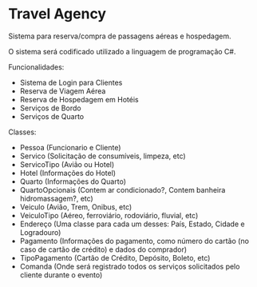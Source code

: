 # Travel Agency
  
Sistema para reserva/compra de passagens aéreas e hospedagem.

O sistema será codificado utilizado a linguagem de programação C#.

Funcionalidades:
- Sistema de Login para Clientes
- Reserva de Viagem Aérea
- Reserva de Hospedagem em Hotéis
- Serviços de Bordo
- Serviços de Quarto

Classes:
- Pessoa (Funcionario e Cliente)
- Servico (Solicitação de consumíveis, limpeza, etc)
- ServicoTipo (Avião ou Hotel)
- Hotel (Informações do Hotel)
- Quarto (Informações do Quarto)
- QuartoOpcionais (Contem ar condicionado?, Contem banheira hidromassagem?, etc)
- Veiculo (Avião, Trem, Onibus, etc)
- VeiculoTipo (Aéreo, ferroviário, rodoviário, fluvial, etc)
- Endereço (Uma classe para cada um desses: País, Estado, Cidade e Logradouro)
- Pagamento (Informações do pagamento, como número do cartão (no caso de cartão de crédito) e dados do comprador)
- TipoPagamento (Cartão de Crédito, Depósito, Boleto, etc)
- Comanda (Onde será registrado todos os serviços solicitados pelo cliente durante o evento)
